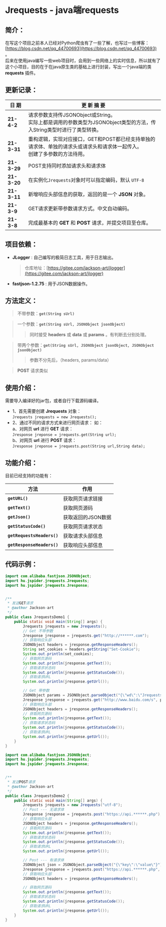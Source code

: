 # Jrequests - java端requests

## 简介：

在写这个项目之前本人已经对Python爬虫有了一些了解，也写过一些博客：[https://blog.csdn.net/qq_44700693](https://blog.csdn.net/qq_44700693) 。 <br>
后来在使用java编写一些web项目时，会用到一些网络上的实时信息，所以就有了这个小项目，目的在于在java原生类的基础上进行封装，写出一个java端的类 **requests** 插件。

## 更新记录：

| 日 期 | 更 新 摘 要 |
| ------ | ------ |
| **21-4-2** | 请求参数支持传JSONObject或String。<br>实际上都是调用的参数类型为JSONObject类型的方法，传入String类型时进行了类型转换。|
| **21-3-31** | 重构逻辑，实现对应接口，GET和POST都已经支持单独的请求体、单独的请求头或请求头和请求体一起传入。<br>创建了多参数的方法待用。|
| **21-3-29** | POST支持同时添加请求头和请求体 |
| **21-3-20** | 在实例化`Jrequests`对象时可以指定编码，默认 `UTF-8` |
| **21-3-11** | 新增响应头部信息的获取，返回的是一个 **JSON** 对象。 |
| **21-3-9** | GET请求更新带参数请求方式。中文自动编码。 |
| **21-3-8** | 完成最基本的 **GET** 和 **POST** 请求，并提交项目至仓库。|

## 项目依赖：

* **JLogger** : 自己编写的极简日志工具，用于日志输出。
  > 仓库地址：[https://gitee.com/jackson-art/jlogger](https://gitee.com/jackson-art/jlogger)
* **fastjson-1.2.75** : 用于JSON数据操作。

## 方法定义：

> 不带参数：**`get(String sUrl)`** <br>

> 一个参数：**`get(String sUrl, JSONObject jsonObject)`**<br>
>> 同时接受 **headers** 或 **data** 或 **params** 。有判断去分别处理。<br>

> 带两个参数：**`get(String sUrl, JSONObject jsonObject, JSONObject jsonObject)`**
>> 参数不分先后，（headers, params/data）

> **POST** 请求类似

## 使用介绍：

需要导入编译好的jar包，或者自行下载源码编译。

* 1、首先需要创建 **Jrequests** 对象：<br>
  `Jrequests jrequests = new Jrequests();`<br>
* 2、通过不同的请求方式来进行网页请求： 如：<br>
  a、对网页 **url** 进行 **GET** 请求：<br>
  `Jresponse jreponse = jrequests.get(String url);`<br>
  b、对网页 **url** 进行 **POST** 请求：<br>
  `Jresponse jreponse = jrequests.post(String url,String data);`

## 功能介绍：

目前已经支持的功能有：

| 方法 | 作用 | 
| --- | --- |
| **`getURL()`** | 获取网页请求链接|
| **`getText()`** | 获取网页源码 |
| **`getJson()`** | 获取返回的JSON数据 |
| **`getStatusCode()`** | 获取网页请求状态 |
| **`getRequestsHeaders()`** | 获取请求头部信息 |
| **`getResponseHeaders()`** | 获取响应头部信息 |

## 代码示例：

```java
import com.alibaba.fastjson.JSONObject;
import hu.jspider.jrequests.Jrequests;
import hu.jspider.jrequests.Jresponse;


/**
 * 发送GET请求
 * @author Jackson-art
 */
public class JrequestsDemo1 {
    public static void main(String[] args) {
        Jrequests jrequests = new Jrequests();
        // Get 不带参数
        Jresponse jresponse = jrequests.get("http://******.com");
        // 获取响应头部
        JSONObject headers = jresponse.getResponseHeaders();
        String set_cookies = headers.getString("Set-Cookie");
        System.out.println(set_cookies);
        // 获取网页源码
        System.out.println(jresponse.getText());
        // 获取请求状态码
        System.out.println(jresponse.getStatusCode());
        // 获取请求URL
        System.out.println(jresponse.getUrl());

        // Get 带参数
        JSONObject params = JSONObject.parseObject("{\"wd\":\"Jrequests site:gitee.com\"}");
        Jresponse jresponse = jrequests.get("http://www.baidu.com/s", params);
        // 获取响应头部
        JSONObject headers = jresponse.getResponseHeaders();
        // 获取网页源码
        System.out.println(jresponse.getText());
        // 获取请求状态码
        System.out.println(jresponse.getStatusCode());
        // 获取请求URL
        System.out.println(jresponse.getUrl());
    }
}
```

```java
import com.alibaba.fastjson.JSONObject;
import hu.jspider.jrequests.Jrequests;
import hu.jspider.jrequests.Jresponse;


/**
 * 发送POST请求 
 * @author Jackson-art
 */
public class JrequestsDemo2 {
    public static void main(String[] args) {
        Jrequests jrequests = new Jrequests("utf-8");
        // Post --- 无请求体
        Jresponse jresponse = jrequests.post("https://api.******.php");
        // 获取响应头部
        JSONObject headers = jresponse.getResponseHeaders();
        // 获取网页源码
        System.out.println(jresponse.getText());
        // 获取请求状态码
        System.out.println(jresponse.getStatusCode());
        // 获取请求URL
        System.out.println(jresponse.getUrl());

        // Post --- 有请求体
        JSONObject json = JSONObject.parseObject("{\"key\":\"value\"}");
        Jresponse jresponse = jrequests.post("https://api.******.php", json);
        // 获取响应头部
        JSONObject headers = jresponse.getResponseHeaders();

        // 获取网页源码
        System.out.println(jresponse.getText());
        // 获取请求状态码
        System.out.println(jresponse.getStatusCode());
        // 获取请求URL
        System.out.println(jresponse.getUrl());
    }
}
```